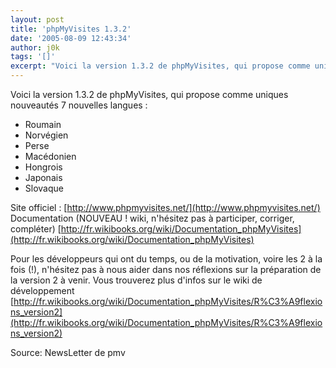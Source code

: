 ```yaml
---
layout: post
title: 'phpMyVisites 1.3.2'
date: '2005-08-09 12:43:34'
author: j0k
tags: '[]'
excerpt: "Voici la version 1.3.2 de phpMyVisites, qui propose comme uniques nouveautés 7 nouvelles langues"
---
```


Voici la version 1.3.2 de phpMyVisites, qui propose comme uniques nouveautés 7 nouvelles langues :
* Roumain
* Norvégien
* Perse
* Macédonien
* Hongrois
* Japonais
* Slovaque

Site officiel : [http://www.phpmyvisites.net/](http://www.phpmyvisites.net/)   Documentation (NOUVEAU ! wiki, n'hésitez pas à participer, corriger,    compléter) [http://fr.wikibooks.org/wiki/Documentation_phpMyVisites](http://fr.wikibooks.org/wiki/Documentation_phpMyVisites)

Pour les développeurs qui ont du temps, ou de la motivation, voire les    2 à la fois (!), n'hésitez pas à nous aider dans nos réflexions sur la préparation de la version 2 à venir.    Vous trouverez plus d'infos sur le wiki de développement    [http://fr.wikibooks.org/wiki/Documentation_phpMyVisites/R%C3%A9flexions_version2](http://fr.wikibooks.org/wiki/Documentation_phpMyVisites/R%C3%A9flexions_version2)

Source: NewsLetter de pmv
